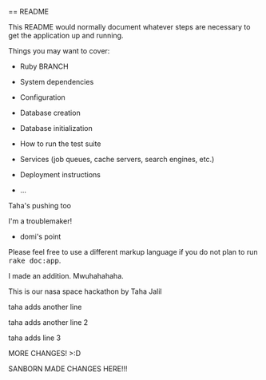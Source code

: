 == README

This README would normally document whatever steps are necessary to get the
application up and running.

Things you may want to cover:

* Ruby BRANCH

* System dependencies

* Configuration

* Database creation

* Database initialization

* How to run the test suite

* Services (job queues, cache servers, search engines, etc.)

* Deployment instructions

* ...

Taha's pushing too

I'm a troublemaker!

* domi's point

Please feel free to use a different markup language if you do not plan to run
<tt>rake doc:app</tt>.

I made an addition. Mwuhahahaha.

This is our nasa space hackathon by Taha Jalil

taha adds another line

taha adds another line 2

taha adds line 3

MORE CHANGES! >:D

SANBORN MADE CHANGES HERE!!!

